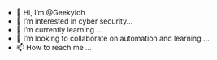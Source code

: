 - 👋 Hi, I’m @GeekyIdh
- 👀 I’m interested in cyber security...
- 🌱 I’m currently learning ...
- 💞️ I’m looking to collaborate on automation and learning ...
- 📫 How to reach me ...

<!---
GeekyIdh/GeekyIdh is a ✨ special ✨ repository because its `README.md` (this file) appears on your GitHub profile.
You can click the Preview link to take a look at your changes.
--->

